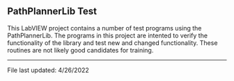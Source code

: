 ## PathPlannerLib Test

This LabVIEW project contains a number of test programs using the PathPlannerLib.  The programs in this project are intented to verify the functionality of the library and test new and changed functionality.  These routines are not likely good candidates for training.  

---
File last updated: 4/26/2022




